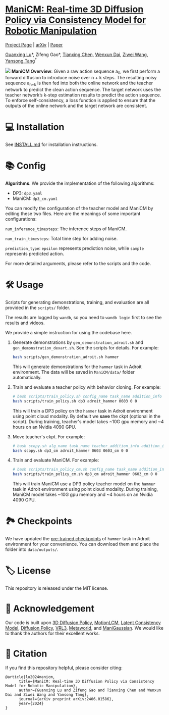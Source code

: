 # [ManiCM: Real-time 3D Diffusion Policy via Consistency Model for Robotic Manipulation](https://manicm-fast.github.io/)

[Project Page](https://manicm-fast.github.io/) | [arXiv](http://arxiv.org/abs/2406.01586) | [Paper](https://arxiv.org/pdf/2406.01586)

[Guanxing Lu](https://guanxinglu.github.io/)\*, Zifeng Gao\*, [Tianxing Chen](https://tianxingchen.github.io), [Wenxun Dai](https://github.com/Dai-Wenxun), [Ziwei Wang](https://ziweiwangthu.github.io/), [Yansong Tang](https://andytang15.github.io/)<sup>†</sup>

![](./files/2024-ManiCM.png)
<b>ManiCM Overview</b>: Given a raw action sequence a<sub>0</sub>, we first perform a forward diffusion to introduce noise over n + k steps. The resulting noisy sequence a<sub>n+k</sub> is then fed into both the online network and the teacher network to predict the clean action sequence. The target network uses the teacher network’s k-step estimation results to predict the action sequence. To enforce self-consistency, a loss function is applied to ensure that the outputs of the online network and the target network are consistent.

# 💻 Installation

See [INSTALL.md](INSTALL.md) for installation instructions. 



# 📚 Config

**Algorithms**. We provide the implementation of the following algorithms: 

- DP3: `dp3.yaml`
- ManiCM: `dp3_cm.yaml`

You can modify the configuration of the teacher model and ManiCM by editing these two files. Here are the meanings of some important configurations:

`num_inference_timesteps`: The inference steps of ManiCM.

`num_train_timesteps`: Total time step for adding noise.

`prediction_type`:  `epsilon` represents prediction noise, while `sample` represents predicted action.

For more detailed arguments, please refer to the scripts and the code.

# 🛠️ Usage

Scripts for generating demonstrations, training, and evaluation are all provided in the `scripts/` folder. 

The results are logged by `wandb`, so you need to `wandb login` first to see the results and videos.

We provide a simple instruction for using the codebase here.

1. Generate demonstrations by `gen_demonstration_adroit.sh` and `gen_demonstration_dexart.sh`. See the scripts for details. For example:
    ```bash
    bash scripts/gen_demonstration_adroit.sh hammer
    ```
    This will generate demonstrations for the `hammer` task in Adroit environment. The data will be saved in `ManiCM/data/` folder automatically.


2. Train and evaluate a teacher policy with behavior cloning. For example:
    ```bash
    # bash scripts/train_policy.sh config_name task_name addition_info seed gpu_id 
    bash scripts/train_policy.sh dp3 adroit_hammer 0603 0 0
    ```
    This will train a DP3 policy on the `hammer` task in Adroit environment using point cloud modality. By default we **save** the ckpt (optional in the script). During training, teacher's model takes ~10G gpu memory and ~4 hours on an Nvidia 4090 GPU.
    
3. Move teacher's ckpt. For example:
    ```bash
    # bash scopy.sh alg_name task_name teacher_addition_info addition_info seed gpu_id
    bash scopy.sh dp3_cm adroit_hammer 0603 0603_cm 0 0
    ```
    
4. Train and evaluate ManiCM. For example:
    ```bash
    # bash scripts/train_policy_cm.sh config_name task_name addition_info seed gpu_id
    bash scripts/train_policy_cm.sh dp3_cm adroit_hammer 0603_cm 0 0
    ```
    This will train ManiCM use a DP3 policy teacher model on the `hammer` task in Adroit environment using point cloud modality. During training, ManiCM model takes ~10G gpu memory and ~4 hours on an Nvidia 4090 GPU.

# 🏞️ Checkpoints

We have updated the [pre-trained checkpoints](https://drive.google.com/drive/folders/1WhYQij_D3IisDpdLjKCQF3iaZB1bZ63f?usp=sharing) of `hammer` task in Adroit environment for your convenience. You can download them and place the folder into `data/outputs/`.

# 🏷️ License
This repository is released under the MIT license.

# 🙏 Acknowledgement

Our code is built upon [3D Diffusion Policy](https://github.com/YanjieZe/3D-Diffusion-Policy), [MotionLCM](https://github.com/Dai-Wenxun/MotionLCM), [Latent Consistency Model](https://github.com/luosiallen/latent-consistency-model), [Diffusion Policy](https://github.com/real-stanford/diffusion_policy), [VRL3](https://github.com/microsoft/VRL3), [Metaworld](https://github.com/Farama-Foundation/Metaworld), and [ManiGaussian](https://github.com/GuanxingLu/ManiGaussian). We would like to thank the authors for their excellent works.

# 🥰 Citation
If you find this repository helpful, please consider citing:

```
@article{lu2024manicm,
      title={ManiCM: Real-time 3D Diffusion Policy via Consistency Model for Robotic Manipulation}, 
      author={Guanxing Lu and Zifeng Gao and Tianxing Chen and Wenxun Dai and Ziwei Wang and Yansong Tang},
      journal={arXiv preprint arXiv:2406.01586},
      year={2024}
}
```
